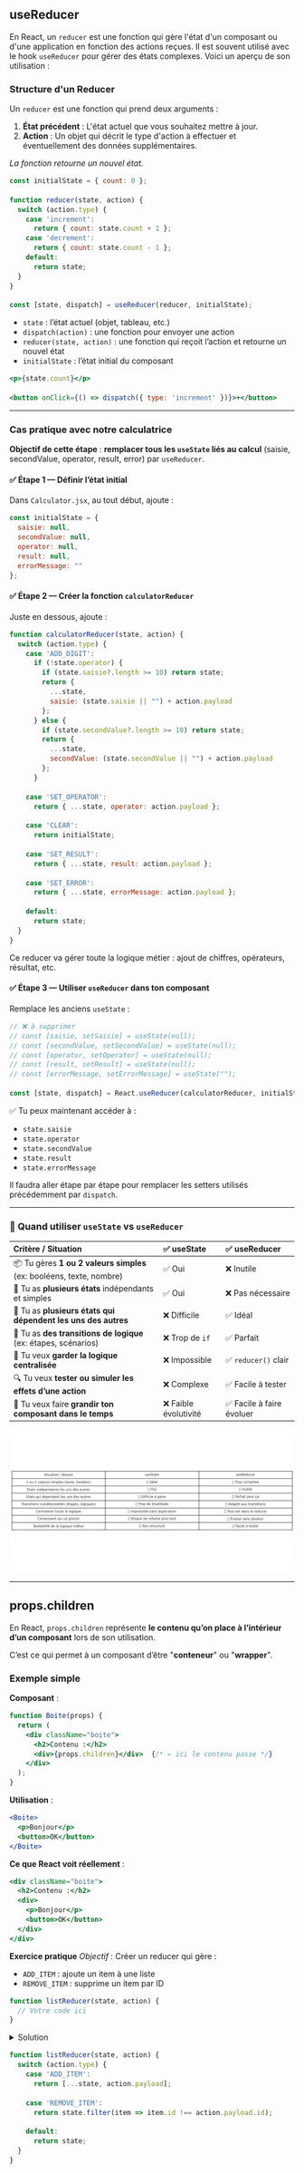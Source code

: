 ## useReducer

En React, un `reducer` est une fonction qui gère l'état d'un composant ou d'une application en fonction des actions reçues. Il est souvent utilisé avec le hook `useReducer` pour gérer des états complexes. Voici un aperçu de son utilisation :

### **Structure d'un Reducer**
Un `reducer` est une fonction qui prend deux arguments :

1. **État précédent** : L'état actuel que vous souhaitez mettre à jour.
2. **Action** : Un objet qui décrit le type d'action à effectuer et éventuellement des données supplémentaires.

*La fonction retourne un nouvel état.*  

```jsx
const initialState = { count: 0 };

function reducer(state, action) {
  switch (action.type) {
    case 'increment':
      return { count: state.count + 1 };
    case 'decrement':
      return { count: state.count - 1 };
    default:
      return state;
  }
}

const [state, dispatch] = useReducer(reducer, initialState);
```

- `state` : l’état actuel (objet, tableau, etc.)
- `dispatch(action)` : une fonction pour envoyer une action
- `reducer(state, action)` : une fonction qui reçoit l’action et retourne un nouvel état
- `initialState` : l’état initial du composant

```jsx
<p>{state.count}</p>

<button onClick={() => dispatch({ type: 'increment' })}>+</button>
```

---

### **Cas pratique avec notre calculatrice**

**Objectif de cette étape** : **remplacer tous les `useState` liés au calcul** (saisie, secondValue, operator, result, error) par `useReducer`. 

#### ✅ Étape 1 — Définir l’état initial

Dans `Calculator.jsx`, au tout début, ajoute :

```jsx
const initialState = {
  saisie: null,
  secondValue: null,
  operator: null,
  result: null,
  errorMessage: ""
};
```

#### ✅ Étape 2 — Créer la fonction `calculatorReducer`

Juste en dessous, ajoute :

```jsx
function calculatorReducer(state, action) {
  switch (action.type) {
    case 'ADD_DIGIT':
      if (!state.operator) {
        if (state.saisie?.length >= 10) return state;
        return {
          ...state,
          saisie: (state.saisie || "") + action.payload
        };
      } else {
        if (state.secondValue?.length >= 10) return state;
        return {
          ...state,
          secondValue: (state.secondValue || "") + action.payload
        };
      }

    case 'SET_OPERATOR':
      return { ...state, operator: action.payload };

    case 'CLEAR':
      return initialState;

    case 'SET_RESULT':
      return { ...state, result: action.payload };

    case 'SET_ERROR':
      return { ...state, errorMessage: action.payload };

    default:
      return state;
  }
}
```

Ce reducer va gérer toute la logique métier : ajout de chiffres, opérateurs, résultat, etc.

#### ✅ Étape 3 — Utiliser `useReducer` dans ton composant

Remplace les anciens `useState` :

```jsx
// ❌ à supprimer
// const [saisie, setSaisie] = useState(null);
// const [secondValue, setSecondValue] = useState(null);
// const [operator, setOperator] = useState(null);
// const [result, setResult] = useState(null);
// const [errorMessage, setErrorMessage] = useState("");

const [state, dispatch] = React.useReducer(calculatorReducer, initialState);
```

✅ Tu peux maintenant accéder à :

- `state.saisie`
- `state.operator`
- `state.secondValue`
- `state.result`
- `state.errorMessage`

Il faudra aller étape par étape pour remplacer les setters utilisés précédemment par `dispatch`.

---

### 🎯 Quand utiliser `useState` vs `useReducer`

| Critère / Situation | ✅ **useState** | ✅ **useReducer** |
|:--|:--|:--|
| 📦 Tu gères **1 ou 2 valeurs simples** (ex: booléens, texte, nombre) | ✅ Oui | ❌ Inutile |
| 🧩 Tu as **plusieurs états** indépendants et simples | ✅ Oui | ❌ Pas nécessaire |
| 🔗 Tu as **plusieurs états qui dépendent les uns des autres** | ❌ Difficile | ✅ Idéal |
| 🔁 Tu as **des transitions de logique** (ex: étapes, scénarios) | ❌ Trop de `if` | ✅ Parfait |
| 🧠 Tu veux **garder la logique centralisée** | ❌ Impossible | ✅ `reducer()` clair |
| 🔍 Tu veux **tester ou simuler les effets d’une action** | ❌ Complexe | ✅ Facile à tester |
| 🧱 Tu veux faire **grandir ton composant dans le temps** | ❌ Faible évolutivité | ✅ Facile à faire évoluer |

![Comparatif useState vs useReducer](./img/useState_vs_useReducer_comparatif.png)

---

## props.children

En React, `props.children` représente **le contenu qu’on place à l’intérieur d’un composant** lors de son utilisation.

C’est ce qui permet à un composant d’être "**conteneur**" ou "**wrapper**".

### Exemple simple

**Composant** :

```jsx
function Boite(props) {
  return (
    <div className="boite">
      <h2>Contenu :</h2>
      <div>{props.children}</div>  {/* ← ici le contenu passe */}
    </div>
  );
}
```

**Utilisation** :

```jsx
<Boite>
  <p>Bonjour</p>
  <button>OK</button>
</Boite>
```

**Ce que React voit réellement** :

```jsx
<div className="boite">
  <h2>Contenu :</h2>
  <div>
    <p>Bonjour</p>
    <button>OK</button>
  </div>
</div>
```

**Exercice pratique** 
*Objectif* : Créer un reducer qui gère : 
  * `ADD_ITEM` : ajoute un item à une liste
  * `REMOVE_ITEM` : supprime un item par ID
````js
function listReducer(state, action) {
  // Votre code ici
}
````
<details><summary>Solution</summary></details>

````jsx
function listReducer(state, action) {
  switch (action.type) {
    case 'ADD_ITEM':
      return [...state, action.payload];

    case 'REMOVE_ITEM':
      return state.filter(item => item.id !== action.payload.id);

    default:
      return state;
  }
}
````
